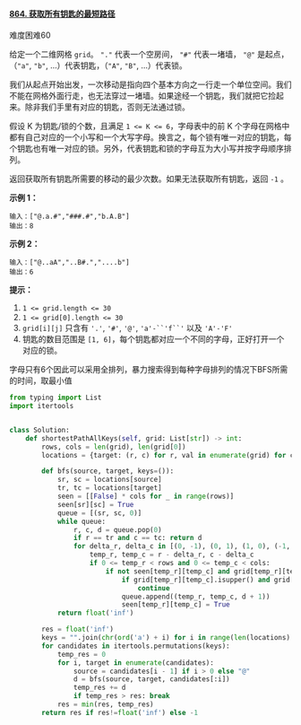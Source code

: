 #### [864. 获取所有钥匙的最短路径](https://leetcode-cn.com/problems/shortest-path-to-get-all-keys/)

难度困难60

给定一个二维网格 `grid`。 `"."` 代表一个空房间， `"#"` 代表一堵墙， `"@"` 是起点，（`"a"`, `"b"`, ...）代表钥匙，（`"A"`, `"B"`, ...）代表锁。

我们从起点开始出发，一次移动是指向四个基本方向之一行走一个单位空间。我们不能在网格外面行走，也无法穿过一堵墙。如果途经一个钥匙，我们就把它捡起来。除非我们手里有对应的钥匙，否则无法通过锁。

假设 K 为钥匙/锁的个数，且满足 `1 <= K <= 6`，字母表中的前 K 个字母在网格中都有自己对应的一个小写和一个大写字母。换言之，每个锁有唯一对应的钥匙，每个钥匙也有唯一对应的锁。另外，代表钥匙和锁的字母互为大小写并按字母顺序排列。

返回获取所有钥匙所需要的移动的最少次数。如果无法获取所有钥匙，返回 `-1` 。

 

**示例 1：**

```
输入：["@.a.#","###.#","b.A.B"]
输出：8
```

**示例 2：**

```
输入：["@..aA","..B#.","....b"]
输出：6
```

 

**提示：**

1.  `1 <= grid.length <= 30`
2.  `1 <= grid[0].length <= 30`
3.  `grid[i][j]` 只含有 `'.'`, `'#'`, `'@'`, `'a'-``'f``'` 以及 `'A'-'F'`
4.  钥匙的数目范围是 `[1, 6]`，每个钥匙都对应一个不同的字母，正好打开一个对应的锁。



字母只有6个因此可以采用全排列，暴力搜索得到每种字母排列的情况下BFS所需的时间，取最小值

```python
from typing import List
import itertools


class Solution:
    def shortestPathAllKeys(self, grid: List[str]) -> int:
        rows, cols = len(grid), len(grid[0])
        locations = {target: (r, c) for r, val in enumerate(grid) for c, target in enumerate(val) if target not in "#."}

        def bfs(source, target, keys=()):
            sr, sc = locations[source]
            tr, tc = locations[target]
            seen = [[False] * cols for _ in range(rows)]
            seen[sr][sc] = True
            queue = [(sr, sc, 0)]
            while queue:
                r, c, d = queue.pop(0)
                if r == tr and c == tc: return d
                for delta_r, delta_c in [(0, -1), (0, 1), (1, 0), (-1, 0)]:
                    temp_r, temp_c = r - delta_r, c - delta_c
                    if 0 <= temp_r < rows and 0 <= temp_c < cols:
                        if not seen[temp_r][temp_c] and grid[temp_r][temp_c] != "#":
                            if grid[temp_r][temp_c].isupper() and grid[temp_r][temp_c].lower() not in keys:
                                continue
                            queue.append((temp_r, temp_c, d + 1))
                            seen[temp_r][temp_c] = True
            return float('inf')

        res = float('inf')
        keys = "".join(chr(ord('a') + i) for i in range(len(locations) // 2))
        for candidates in itertools.permutations(keys):
            temp_res = 0
            for i, target in enumerate(candidates):
                source = candidates[i - 1] if i > 0 else "@"
                d = bfs(source, target, candidates[:i])
                temp_res += d
                if temp_res > res: break
            res = min(res, temp_res)
        return res if res!=float('inf') else -1

```

